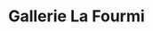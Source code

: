 ---
title: "Gallerie La Fourmi"
url: /saint-sauveur-le-vicomte/gallerie-la-fourmi/
shop: meubles
---